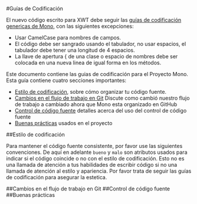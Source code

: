 #Guías de Codificación

El nuevo código escrito para XWT debe seguir las
[guías de codificación genericas de Mono](http://www.mono-project.com/Coding_Guidelines),
con las siguientes excepciones:

* Usar CamelCase para nombres de campos.
* El código debe ser sangrado usando el tabulador, no usar espacios, el tabulador debe tener una longitud de 4 espacios.
* La llave de apertura { de una clase o espacio de nombres debe ser colocada en una nueva linea de igual forma en los
métodos.

Este documento contiene las guias de codificación para el Proyecto Mono. Esta guía contiene cuatro secciones importantes:

* [Estilo de codificación](#estilo), sobre cómo organizar tu código fuente.
* [Cambios en el flujo de trabajo en Git](#git) Discute como cambió nuestro flujo de trabajo a cambiado ahora que Mono
esta organizado en GitHub
* [Control de código fuente](#codigo_fuente) detalles acerca del uso del control de código fuente
* [Buenas prácticas](#buenas_practicas) usados en el proyecto

<a name="estilo"/>
##Estilo de codificación

Para mantener el código fuente consistente, por favor use las siguientes convenciones. De aquí en adelante `bueno` y
`malo` son atributos usados para indicar si el código coincide o no con el estilo de codificación. Esto no es una
llamada de atención a tus habilidades de escribir código si no una llamada de atención al estilo y apariencia. Por favor
trata de seguir las guías de codificación para asegurar la estetica.

<a name="git"/>
##Cambios en el flujo de trabajo en Git

<a name="codigo_fuente"/>
##Control de código fuente

<a name="buenas_practicas"/>
##Buenas prácticas




